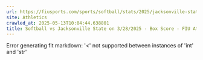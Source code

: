 ```yaml
---
url: https://fiusports.com/sports/softball/stats/2025/jacksonville-state/boxscore/12813
site: Athletics
crawled_at: 2025-05-13T10:04:44.638801
title: Softball vs Jacksonville State on 3/28/2025 - Box Score - FIU Athletics
---
```


Error generating fit markdown: '<' not supported between instances of 'int' and 'str'
